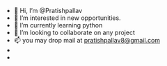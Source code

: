 - 👋 Hi, I’m @Pratishpallav
- 👀 I’m interested in new opportunities.
- 🌱 I’m currently learning python
- 💞️ I’m looking to collaborate on any project
- 📫 you may drop mail at pratishpallav8@gmail.com
- 
- 

<!---
Pratishpallav/Pratishpallav is a ✨ special ✨ repository because its `README.md` (this file) appears on your GitHub profile.
You can click the Preview link to take a look at your changes.
--->
